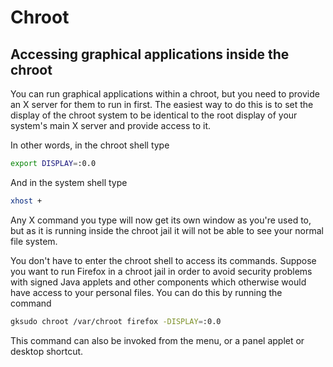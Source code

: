 # Chroot

## Accessing graphical applications inside the chroot

You can run graphical applications within a chroot, but you need to provide an
X server for them to run in first. The easiest way to do this is to set the
display of the chroot system to be identical to the root display of your
system\'s main X server and provide access to it.

In other words, in the chroot shell type

```sh
export DISPLAY=:0.0
```

And in the system shell type

```sh
xhost +
```

Any X command you type will now get its own window as you\'re used to, but as it
is running inside the chroot jail it will not be able to see your normal file
system.

You don\'t have to enter the chroot shell to access its commands. Suppose you
want to run Firefox in a chroot jail in order to avoid security problems with
signed Java applets and other components which otherwise would have access to
your personal files. You can do this by running the command

```sh
gksudo chroot /var/chroot firefox -DISPLAY=:0.0
```

This command can also be invoked from the menu, or a panel applet or desktop
shortcut. 
